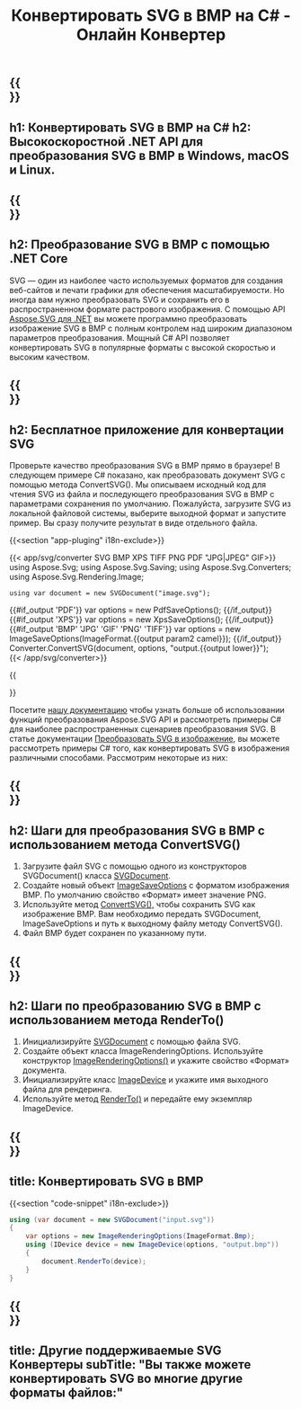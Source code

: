 ﻿---
translation: true
template: /templates/_template-conversion-child.md
title: Конвертировать SVG в BMP на C# - Онлайн Конвертер
description: Загружайте и конвертируйте SVG в BMP с помощью .NET Core API в Windows, macOS и Linux. Попробуйте онлайн Конвертер SVG в BMP бесплатно!
url: /net/conversion/svg-to-bmp/
family: svg
platformtag: net
feature: conversion
informat: SVG
outformat: BMP
otherformats: GIF BMP JPEG PNG TIFF PDF XPS
---

{{<section banner>}}
---
h1: Конвертировать SVG в BMP на C#
h2: Высокоскоростной .NET API для преобразования SVG в BMP в Windows, macOS и Linux.
---

{{<section overview>}}
---
h2: Преобразование SVG в BMP с помощью .NET Core
---

SVG — один из наиболее часто используемых форматов для создания веб-сайтов и печати графики для обеспечения масштабируемости. Но иногда вам нужно преобразовать SVG и сохранить его в распространенном формате растрового изображения. С помощью API [Aspose.SVG для .NET](https://products.aspose.com/svg/net/) вы можете программно преобразовать изображение SVG в BMP с полным контролем над широким диапазоном параметров преобразования. Мощный C# API позволяет конвертировать SVG в популярные форматы с высокой скоростью и высоким качеством.


{{<section demos>}}
---
h2: Бесплатное приложение для конвертации SVG
---

Проверьте качество преобразования SVG в BMP прямо в браузере! В следующем примере C# показано, как преобразовать документ SVG с помощью метода ConvertSVG(). Мы описываем исходный код для чтения SVG из файла и последующего преобразования SVG в BMP с параметрами сохранения по умолчанию. Пожалуйста, загрузите SVG из локальной файловой системы, выберите выходной формат и запустите пример. Вы сразу получите результат в виде отдельного файла.

{{<section "app-pluging" i18n-exclude>}}

{{< app/svg/converter SVG BMP XPS TIFF PNG PDF "JPG|JPEG" GIF>}}
using Aspose.Svg;
using Aspose.Svg.Saving;
using Aspose.Svg.Converters;
using Aspose.Svg.Rendering.Image;

    using var document = new SVGDocument("image.svg");
{{#if_output 'PDF'}}
    var options = new PdfSaveOptions();
{{/if_output}}
{{#if_output 'XPS'}}
    var options = new XpsSaveOptions();
{{/if_output}}
{{#if_output 'BMP' 'JPG' 'GIF' 'PNG' 'TIFF'}}
    var options = new ImageSaveOptions(ImageFormat.{{output param2 camel}});
{{/if_output}}
    Converter.ConvertSVG(document, options, "output.{{output lower}}");   
{{< /app/svg/converter>}} 

{{<section documentation>}}

Посетите <a href="https://docs.aspose.com/svg/net/how-to-work-with-aspose-svg-api/converting/" target="_blank">нашу документацию</a> чтобы узнать больше об использовании функций преобразования Aspose.SVG API и рассмотреть примеры C# для наиболее распространенных сценариев преобразования SVG. В статье документации <a href="https://docs.aspose.com/svg/net/how-to-work-with-aspose-svg-api/convert-svg-to-image/" target="_blank ">Преобразовать SVG в изображение</a>, вы можете рассмотреть примеры C# того, как конвертировать SVG в изображения различными способами. Рассмотрим некоторые из них:

{{<section steps1>}}
---
h2: Шаги для преобразования SVG в BMP с использованием метода ConvertSVG()
---
1. Загрузите файл SVG с помощью одного из конструкторов SVGDocument() класса [SVGDocument](https://reference.aspose.com/svg/net/aspose.svg/svgdocument/).
1. Создайте новый объект [ImageSaveOptions](https://reference.aspose.com/svg/net/aspose.svg.saving/imagesaveoptions/) с форматом изображения BMP. По умолчанию свойство «Формат» имеет значение PNG.
1. Используйте метод [ConvertSVG(),](https://reference.aspose.com/svg/net/aspose.svg.converters/converter/convertsvg/) чтобы сохранить SVG как изображение BMP. Вам необходимо передать SVGDocument, ImageSaveOptions и путь к выходному файлу методу ConvertSVG().
1. Файл BMP будет сохранен по указанному пути.

{{<section steps2>}}
---
h2: Шаги по преобразованию SVG в BMP с использованием метода RenderTo()
---
1. Инициализируйте [SVGDocument](https://reference.aspose.com/svg/net/aspose.svg/svgdocument/) с помощью файла SVG.
1. Создайте объект класса ImageRenderingOptions. Используйте конструктор [ImageRenderingOptions()](https://reference.aspose.com/svg/net/aspose.svg.rendering.image/imagerenderingoptions/imagerenderingoptions/) и укажите свойство «Формат» документа.
1. Инициализируйте класс [ImageDevice](https://reference.aspose.com/svg/net/aspose.svg.rendering.image/imagedevice/) и укажите имя выходного файла для рендеринга.
1. Используйте метод [RenderTo()](https://reference.aspose.com/svg/net/aspose.svg/svgdocument/renderto/) и передайте ему экземпляр ImageDevice.

{{<section code-text>}}
---
title: Конвертировать SVG в BMP
---

{{<section "code-snippet" i18n-exclude>}}

```cs
using (var document = new SVGDocument("input.svg"))
{
	var options = new ImageRenderingOptions(ImageFormat.Bmp);
	using (IDevice device = new ImageDevice(options, "output.bmp"))
	{
		document.RenderTo(device);                    
	}
}
```

{{<section other-conversions>}}
---
title: Другие поддерживаемые SVG Конвертеры
subTitle: "Вы также можете конвертировать SVG во многие другие форматы файлов:"
---